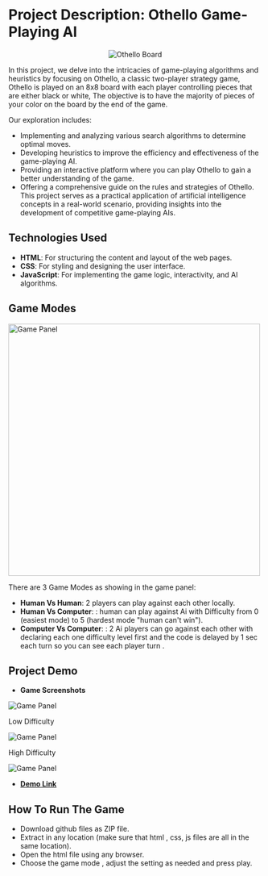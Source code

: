 # Project Description: Othello Game-Playing AI 

<p align="center">
  <img src="https://images.squarespace-cdn.com/content/v1/59ea6080a803bb2f70ecbae5/1521816714442-BSNJ1T31LI8GZNUGWT5Q/b9f684a5-4321-414d-a4de-86c4e66f5fb5.jpg" alt="Othello Board">
</p>

In this project, we delve into the intricacies of game-playing algorithms and heuristics by focusing on Othello, a classic two-player strategy game, 
Othello is played on an 8x8 board with each player controlling pieces that are either black or white, 
The objective is to have the majority of pieces of your color on the board by the end of the game.

Our exploration includes:

* Implementing and analyzing various search algorithms to determine optimal moves.
* Developing heuristics to improve the efficiency and effectiveness of the game-playing AI.
* Providing an interactive platform where you can play Othello to gain a better understanding of the game.
* Offering a comprehensive guide on the rules and strategies of Othello.
This project serves as a practical application of artificial intelligence concepts in a real-world scenario, providing insights into the development of competitive game-playing AIs.

## Technologies Used

* **HTML**: For structuring the content and layout of the web pages.
* **CSS**: For styling and designing the user interface.
* **JavaScript**: For implementing the game logic, interactivity, and AI algorithms.

## Game Modes

<p align="left">
  <img src="https://i.ibb.co/LthjwCh/panel.png" alt="Game Panel" width="500">
</p>

There are 3 Game Modes as showing in the game panel:

* **Human Vs Human**: 2 players can play against each other locally.
* **Human Vs Computer**: : human can play against Ai with Difficulty from 0 (easiest mode) to 5 (hardest mode "human can't win").
* **Computer Vs Computer**: : 2 Ai players can go against each other with declaring each one difficulty level first and the code is delayed by 1 sec each turn so you can see each player turn .

## Project Demo

* **Game Screenshots**

<p align="left">
  <img src="https://i.ibb.co/kMWBg6S/Human-Vs-Computer.png" alt="Game Panel">
</p>
Low Difficulty
<p align="left">
  <img src="https://i.ibb.co/6tYdhHn/Human-Vs-Computer-easy-level.png" alt="Game Panel">
</p>
High Difficulty
<p align="left">
  <img src="https://i.ibb.co/NVHsFrw/Human-Vs-Ai-high-diffculty.png" alt="Game Panel">
</p>

* [**Demo Link**](https://youtu.be/msPKNPJ48A4)

## How To Run The Game

* Download github files as ZIP file.
* Extract in any location (make sure that html , css, js files are all in the same location).
* Open the html file using any browser.
* Choose the game mode , adjust the setting as needed and press play.





